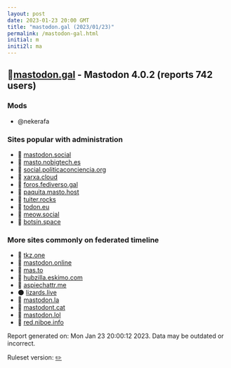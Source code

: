 ```yaml
---
layout: post
date: 2023-01-23 20:00 GMT
title: "mastodon.gal (2023/01/23)"
permalink: /mastodon-gal.html
initial: m
initi2l: ma
---
```


## 🐘[mastodon.gal](https://mastodon.gal) - Mastodon 4.0.2 (reports 742 users)

### Mods
 * @nekerafa

### Sites popular with administration

* 🐘 [mastodon.social](/mastodon-social.html)
* 🐘 [masto.nobigtech.es](/masto-nobigtech-es.html)
* 🐘 [social.politicaconciencia.org](/social-politicaconciencia-org.html)
* 🐘 [xarxa.cloud](/xarxa-cloud.html)
* 🐘 [foros.fediverso.gal](/foros-fediverso-gal.html)
* 🐘 [paquita.masto.host](/paquita-masto-host.html)
* 🐘 [tuiter.rocks](/tuiter-rocks.html)
* 🐘 [todon.eu](/todon-eu.html)
* 🐘 [meow.social](/meow-social.html)
* 🐘 [botsin.space](/botsin-space.html)

### More sites commonly on federated timeline

* 🐘 [tkz.one](/tkz-one.html)
* 🐘 [mastodon.online](/mastodon-online.html)
* 🐘 [mas.to](/mas-to.html)
* 🐘 [hubzilla.eskimo.com](/hubzilla-eskimo-com.html)
* 🐘 [aspiechattr.me](/aspiechattr-me.html)
* 🌑 [lizards.live](/lizards-live.html)
* 🐘 [mastodon.la](/mastodon-la.html)
* 🐘 [mastodont.cat](/mastodont-cat.html)
* 🐘 [mastodon.lol](/mastodon-lol.html)
* 🐘 [red.niboe.info](/red-niboe-info.html)

Report generated on: Mon Jan 23 20:00:12 2023. Data may be outdated or incorrect.

Ruleset version: [✏️](/version-pencil)

